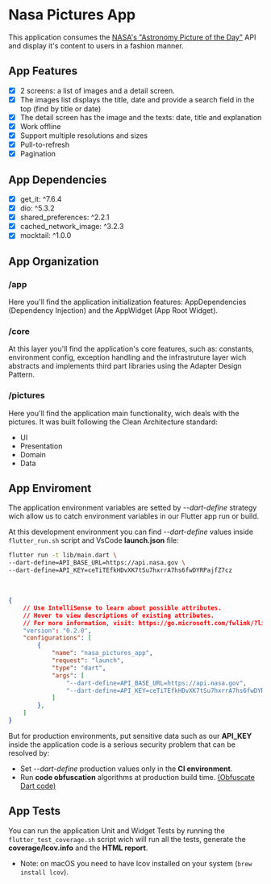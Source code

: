 # Nasa Pictures App

This application consumes the [NASA's "Astronomy Picture of the Day"](https://api.nasa.gov) API and display it's content to users in a fashion manner.


## App Features

- [x] 2 screens: a list of images and a detail screen.
- [x] The images list displays the title, date and provide a search field in the top (find by title or date)
- [x] The detail screen has the image and the texts: date, title and explanation
- [x] Work offline
- [x] Support multiple resolutions and sizes
- [x] Pull-to-refresh 
- [x] Pagination

## App Dependencies

- [x] get_it: ^7.6.4
- [x] dio: ^5.3.2
- [x] shared_preferences: ^2.2.1
- [x] cached_network_image: ^3.2.3
- [x] mocktail: ^1.0.0

## App Organization

### /app

Here you'll find the application initialization features: AppDependencies (Dependency Injection) and the AppWidget (App Root Widget).

### /core

At this layer you'll find the application's core features, such as: constants, environment config, exception handling and the infrastruture layer wich abstracts and implements third part libraries using the Adapter Design Pattern.

### /pictures

Here you'll find the application main functionality, wich deals with the pictures. It was built following the Clean Architecture standard:

- UI
- Presentation
- Domain
- Data

## App Enviroment

The application environment variables are setted by _--dart-define_ strategy wich allow us to catch environment variables in our Flutter app run or build.

At this development environment you can find _--dart-define_ values inside ```flutter_run.sh``` script and VsCode __launch.json__ file:

```bash
flutter run -t lib/main.dart \
--dart-define=API_BASE_URL=https://api.nasa.gov \
--dart-define=API_KEY=ceTiTEfkHDvXK7tSu7hxrrA7hs6fwDYRPajfZ7cz
```
<br>

```json
{
    // Use IntelliSense to learn about possible attributes.
    // Hover to view descriptions of existing attributes.
    // For more information, visit: https://go.microsoft.com/fwlink/?linkid=830387
    "version": "0.2.0",
    "configurations": [
        {
            "name": "nasa_pictures_app",
            "request": "launch",
            "type": "dart",
            "args": [
                "--dart-define=API_BASE_URL=https://api.nasa.gov",
                "--dart-define=API_KEY=ceTiTEfkHDvXK7tSu7hxrrA7hs6fwDYRPajfZ7cz"
            ]
        },
    ]
}
```

But for production environments, put sensitive data such as our __API_KEY__ inside the application code is a serious security problem that can be resolved by:
- Set _--dart-define_  production values only in the __CI environment__.
- Run __code obfuscation__ algorithms at production build time. [(Obfuscate Dart code)](https://docs.flutter.dev/deployment/obfuscate)



## App Tests

You can run the application Unit and Widget Tests by running the ```flutter_test_coverage.sh``` script wich will run all the tests, generate the __coverage/lcov.info__ and the __HTML report__.

- Note: on macOS you need to have lcov installed on your system (`brew install lcov`).










